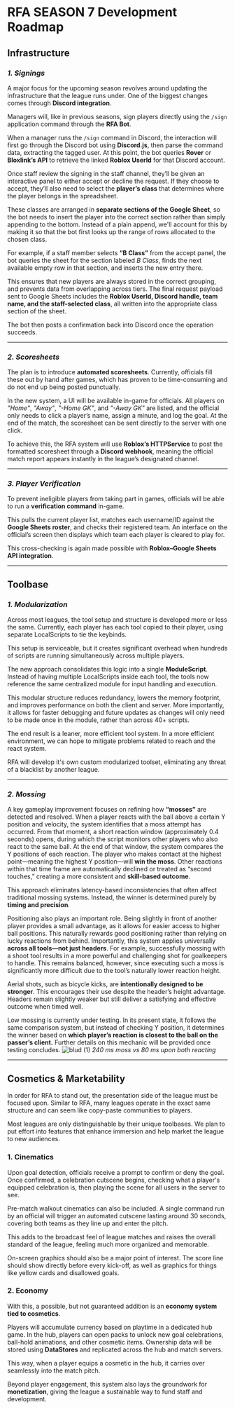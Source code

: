 # RFA SEASON 7 Development Roadmap

## **Infrastructure**

### *1. Signings*

A major focus for the upcoming season revolves around updating the infrastructure that the league runs under. One of the biggest changes comes through **Discord integration**.

Managers will, like in previous seasons, sign players directly using the `/sign` application command through the **RFA Bot**.

When a manager runs the `/sign` command in Discord, the interaction will first go through the Discord bot using **Discord.js**, then parse the command data, extracting the tagged user. At this point, the bot queries **Rover** or **Bloxlink’s API** to retrieve the linked **Roblox UserId** for that Discord account.

Once staff review the signing in the staff channel, they’ll be given an interactive panel to either accept or decline the request. If they choose to accept, they’ll also need to select the **player’s class** that determines where the player belongs in the spreadsheet.

These classes are arranged in **separate sections of the Google Sheet**, so the bot needs to insert the player into the correct section rather than simply appending to the bottom. Instead of a plain append, we'll account for this by making it so that the bot first looks up the range of rows allocated to the chosen class.

For example, if a staff member selects **“B Class”** from the accept panel, the bot queries the sheet for the section labeled *B Class*, finds the next available empty row in that section, and inserts the new entry there.

This ensures that new players are always stored in the correct grouping, and prevents data from overlapping across tiers. The final request payload sent to Google Sheets includes the **Roblox UserId, Discord handle, team name, and the staff-selected class**, all written into the appropriate class section of the sheet.

The bot then posts a confirmation back into Discord once the operation succeeds.

---

### *2. Scoresheets*

The plan is to introduce **automated scoresheets**. Currently, officials fill these out by hand after games, which has proven to be time-consuming and do not end up being posted punctually.

In the new system, a UI will be available in-game for officials. All players on *"Home"*, *"Away"*, *"-Home GK"*, and *"-Away GK"* are listed, and the official only needs to click a player’s name, assign a minute, and log the goal. At the end of the match, the scoresheet can be sent directly to the server with one click.

To achieve this, the RFA system will use **Roblox’s HTTPService** to post the formatted scoresheet through a **Discord webhook**, meaning the official match report appears instantly in the league’s designated channel.

---

### *3. Player Verification*

To prevent ineligible players from taking part in games, officials will be able to run a **verification command** in-game.

This pulls the current player list, matches each username/ID against the **Google Sheets roster**, and checks their registered team. An interface on the official’s screen then displays which team each player is cleared to play for.

This cross-checking is again made possible with **Roblox–Google Sheets API integration**.

---

## **Toolbase**

### *1. Modularization*

Across most leagues, the tool setup and structure is developed more or less the same. Currently, each player has each tool copied to their player, using separate LocalScripts to tie the keybinds.

This setup is serviceable, but it creates significant overhead when hundreds of scripts are running simultaneously across multiple players.

The new approach consolidates this logic into a single **ModuleScript**. Instead of having multiple LocalScripts inside each tool, the tools now reference the same centralized module for input handling and execution.

This modular structure reduces redundancy, lowers the memory footprint, and improves performance on both the client and server. More importantly, it allows for faster debugging and future updates as changes will only need to be made once in the module, rather than across 40+ scripts.

The end result is a leaner, more efficient tool system. In a more efficient environment, we can hope to mitigate problems related to reach and the react system.

RFA will develop it's own custom modularized toolset, eliminating any threat of a blacklist by another league.

---

### *2. Mossing*

A key gameplay improvement focuses on refining how **“mosses”** are detected and resolved. When a player reacts with the ball above a certain Y position and velocity, the system identifies that a moss attempt has occurred. From that moment, a short reaction window (approximately 0.4 seconds) opens, during which the script monitors other players who also react to the same ball. At the end of that window, the system compares the Y positions of each reaction. The player who makes contact at the highest point—meaning the highest Y position—will **win the moss**. Other reactions within that time frame are automatically declined or treated as “second touches,” creating a more consistent and **skill-based outcome**.

This approach eliminates latency-based inconsistencies that often affect traditional mossing systems. Instead, the winner is determined purely by **timing and precision**.

Positioning also plays an important role. Being slightly in front of another player provides a small advantage, as it allows for easier access to higher ball positions. This naturally rewards good positioning rather than relying on lucky reactions from behind. Importantly, this system applies universally **across all tools—not just headers**. For example, successfully mossing with a shoot tool results in a more powerful and challenging shot for goalkeepers to handle. This remains balanced, however, since executing such a moss is significantly more difficult due to the tool’s naturally lower reaction height.

Aerial shots, such as bicycle kicks, are **intentionally designed to be stronger**. This encourages their use despite the header’s height advantage. Headers remain slightly weaker but still deliver a satisfying and effective outcome when timed well.

Low mossing is currently under testing. In its present state, it follows the same comparison system, but instead of checking Y position, it determines the winner based on **which player’s reaction is closest to the ball on the passer’s client.** Further details on this mechanic will be provided once testing concludes.
![blud (1)](https://github.com/user-attachments/assets/30c05279-e0e2-48eb-949e-84aed618e261)
_240 ms moss vs 80 ms upon both reacting_

---

## **Cosmetics & Marketability**

In order for RFA to stand out, the presentation side of the league must be focused upon. Similar to RFA, many leagues operate in the exact same structure and can seem like copy-paste communities to players.

Most leagues are only distinguishable by their unique toolbases. We plan to put effort into features that enhance immersion and help market the league to new audiences.

### 1. Cinematics

Upon goal detection, officials receive a prompt to confirm or deny the goal. Once confirmed, a celebration cutscene begins, checking what a player's equipped celebration is, then playing the scene for all users in the server to see.

Pre-match walkout cinematics can also be included. A single command run by an official will trigger an automated cutscene lasting around 30 seconds, covering both teams as they line up and enter the pitch.

This adds to the broadcast feel of league matches and raises the overall standard of the league, feeling much more organized and memorable.

On-screen graphics should also be a major point of interest. The score line should show directly before every kick-off, as well as graphics for things like yellow cards and disallowed goals.

### 2. Economy

With this, a possible, but not guaranteed addition is an **economy system tied to cosmetics**.

Players will accumulate currency based on playtime in a dedicated hub game. In the hub, players can open packs to unlock new goal celebrations, ball-hold animations, and other cosmetic items. Ownership data will be stored using **DataStores** and replicated across the hub and match servers.

This way, when a player equips a cosmetic in the hub, it carries over seamlessly into the match pitch.

Beyond player engagement, this system also lays the groundwork for **monetization**, giving the league a sustainable way to fund staff and development.
